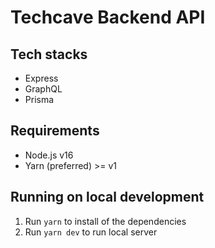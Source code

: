 # Techcave Backend API

## Tech stacks

- Express
- GraphQL
- Prisma

## Requirements

- Node.js v16
- Yarn (preferred) >= v1

## Running on local development

1. Run `yarn` to install of the dependencies
2. Run `yarn dev` to run local server

